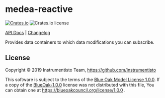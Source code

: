 medea-reactive
==============

[![Crates.io](https://img.shields.io/crates/v/medea-reactive)](https://crates.io/crates/medea-reactive)
![Crates.io license](https://img.shields.io/crates/l/medea-reactive)

[API Docs](https://docs.rs/medea-reactive) |
[Changelog](https://github.com/instrumentisto/medea/blob/master/crates/medea-reactive/CHANGELOG.md)

Provides data containers to which data modifications you can subscribe.




## License

Copyright © 2019 Instrumentisto Team, https://github.com/instrumentisto

This software is subject to the terms of the [Blue Oak Model License 1.0.0](https://github.com/instrumentisto/medea/blob/crates/medea-reactive/LICENSE.md). If a copy of the [BlueOak-1.0.0](https://spdx.org/licenses/BlueOak-1.0.0.html) license was not distributed with this file, You can obtain one at https://blueoakcouncil.org/license/1.0.0 .
